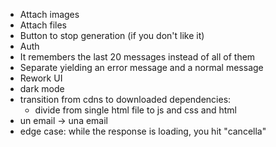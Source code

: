 - Attach images
- Attach files
- Button to stop generation (if you don't like it)
- Auth
- It remembers the last 20 messages instead of all of them
- Separate yielding an error message and a normal message
- Rework UI
- dark mode
- transition from cdns to downloaded dependencies:
    - divide from single html file to js and css and html
- un email -> una email
- edge case: while the response is loading, you hit "cancella"